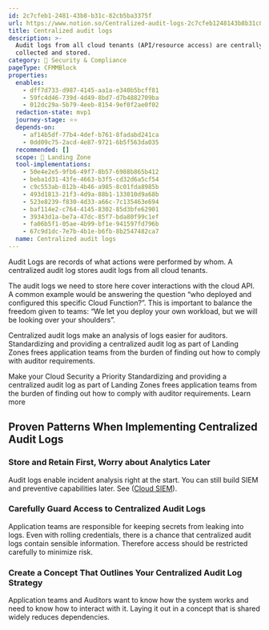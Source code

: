 ```yaml
---
id: 2c7cfeb1-2481-43b8-b31c-82cb5ba3375f
url: https://www.notion.so/Centralized-audit-logs-2c7cfeb1248143b8b31c82cb5ba3375f
title: Centralized audit logs
description: >-
  Audit logs from all cloud tenants (API/resource access) are centrally
  collected and stored. 
category: 🔖 Security & Compliance
pageType: CFMMBlock
properties:
  enables:
    - dff7d733-d987-4145-aa1a-e340b5bcff81
    - 59fc4d46-739d-4d49-8bd7-d7b4882709ba
    - 012dc29a-5b79-4eeb-8154-9ef0f2ae0f02
  redaction-state: mvp1
  journey-stage: ⭐️⭐️
  depends-on:
    - af14b5df-77b4-4def-b761-8fadabd241ca
    - 0dd09c75-2acd-4e87-9721-6b5f563da035
  recommended: []
  scope: 🛬 Landing Zone
  tool-implementations:
    - 50e4e2e5-9fb6-49f7-8b57-6988b865b412
    - beba1d31-43fe-4663-b3f5-cd32d6a5cf54
    - c9c553ab-812b-4b46-a985-8c01fda8985b
    - 493d1813-21f3-4d9a-88b1-133010d9a68b
    - 523e8239-f830-4d33-a66c-7c135463e694
    - baf114e2-c764-4145-8302-85d3bfe62901
    - 39343d1a-be7a-47dc-85f7-bda80f99c1ef
    - fa06b5f1-05ae-4b99-bf1e-941597fd796b
    - 67c9d1dc-7e7b-4b1e-b6fb-8b2547482ca7
  name: Centralized audit logs
---
```


Audit Logs are records of what actions were performed by whom. A centralized audit log stores audit logs from all cloud tenants.

The audit logs we need to store here cover interactions with the cloud API. A common example would be answering the question “who deployed and configured this specific Cloud Function?”. This is important to balance the freedom given to teams: “We let you deploy your own workload, but we will be looking over your shoulders”.

Centralized audit logs make an analysis of logs easier for auditors. Standardizing and providing a centralized audit log as part of Landing Zones frees application teams from the burden of finding out how to comply with auditor requirements. 



<!--notion-markdown-cms:raw-->
<CallToAction>
  <CtaHeader>Make your Cloud Security a Priority</CtaHeader>
  <CtaText>Standardizing and providing a centralized audit log as part of Landing Zones frees application teams from the burden of finding out how to comply with auditor requirements.</CtaText>
  <CtaButton class="btn-primary" url="https://www.meshcloud.io/2021/05/19/multi-cloud-security-and-compliance/">Learn more</CtaButton>
</CallToAction>

## Proven Patterns When Implementing Centralized Audit Logs

### Store and Retain First, Worry about Analytics Later

Audit logs enable incident analysis right at the start. You can still build SIEM and preventive capabilities later. See ([Cloud SIEM](./cloud-siem.md)).

### Carefully Guard Access to Centralized Audit Logs

Application teams are responsible for keeping secrets from leaking into logs. Even with rolling credentials, there is a chance that centralized audit logs contain sensible information. Therefore access should be restricted carefully to minimize risk.

### Create a Concept That Outlines Your Centralized Audit Log Strategy

Application teams and Auditors want to know how the system works and need to know how to interact with it. Laying it out in a concept that is shared widely reduces dependencies. 